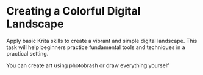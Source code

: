 # Creating a Colorful Digital Landscape

Apply basic Krita skills to create a vibrant and simple digital landscape. This task will help beginners practice fundamental tools and techniques in a practical setting.

You can create art using photobrash or draw everything yourself
